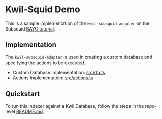 # Kwil-Squid Demo

This is a sample implementation of the `kwil-subsquid-adapter` on the Subsquid [BAYC tutorial](https://docs.subsquid.io/tutorials/bayc/).

## Implementation

The `kwil-subsquid-adapter` is used in creating a custom database and specifying the actions to be executed.

- Custom Database Implementation: [src/db.ts](src/db.ts)
- Actions Implementation: [src/actions.ts](src/actions.ts)

## Quickstart

To run this indexer against a Kwil Database, follow the steps in the repo-level [README.md](../README.md).
